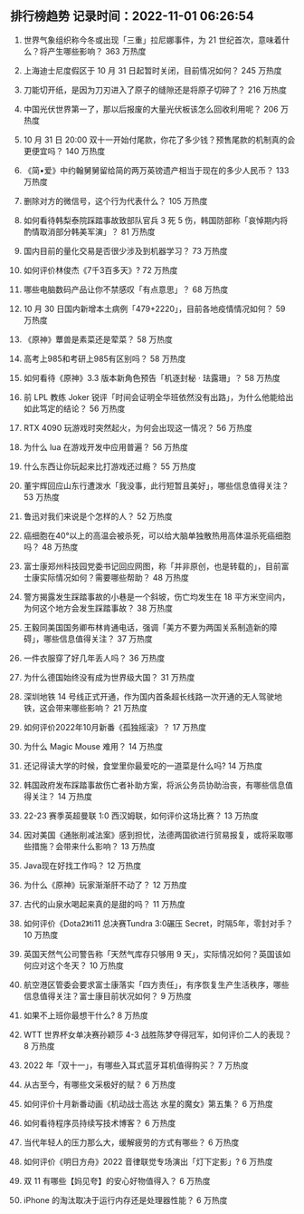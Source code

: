
## 排行榜趋势 记录时间：2022-11-01 06:26:54
  
  1. 世界气象组织称今冬或出现「三重」拉尼娜事件，为 21 世纪首次，意味着什么？将产生哪些影响？ 363 万热度
    
  2. 上海迪士尼度假区于 10 月 31 日起暂时关闭，目前情况如何？ 245 万热度
    
  3. 刀能切开纸，是因为刀刃进入了原子的缝隙还是将原子切碎了？ 216 万热度
    
  4. 中国光伏世界第一了，那以后报废的大量光伏板该怎么回收利用呢？ 206 万热度
    
  5. 10 月 31 日 20:00 双十一开始付尾款，你花了多少钱？预售尾款的机制真的会更便宜吗？ 140 万热度
    
  6. 《简•爱》中约翰舅舅留给简的两万英镑遗产相当于现在的多少人民币？ 133 万热度
    
  7. 删除对方的微信号，这个行为代表什么？ 105 万热度
    
  8. 如何看待韩梨泰院踩踏事故致部队官兵 3 死 5 伤，韩国防部称「哀悼期内将酌情取消部分韩美军演」？ 81 万热度
    
  9. 国内目前的量化交易是否很少涉及到机器学习？ 73 万热度
    
  10. 如何评价林俊杰《7千3百多天》? 72 万热度
    
  11. 哪些电脑数码产品让你不禁感叹「有点意思」？ 68 万热度
    
  12. 10 月 30 日国内新增本土病例「479+2220」，目前各地疫情情况如何？ 59 万热度
    
  13. 《原神》蕈兽是素菜还是荤菜？ 58 万热度
    
  14. 高考上985和考研上985有区别吗？ 58 万热度
    
  15. 如何看待《原神》3.3 版本新角色预告「机逐封秘 · 珐露珊」？ 58 万热度
    
  16. 前 LPL 教练 Joker 锐评「时间会证明全华班依然没有出路」，为什么他能给出如此笃定的结论？ 56 万热度
    
  17. RTX 4090 玩游戏时突然起火，为何会出现这一情况？ 56 万热度
    
  18. 为什么 lua 在游戏开发中应用普遍？ 56 万热度
    
  19. 什么东西让你玩起来比打游戏还过瘾？ 55 万热度
    
  20. 董宇辉回应山东行遭泼水「我没事，此行短暂且美好」，哪些信息值得关注？ 53 万热度
    
  21. 鲁迅对我们来说是个怎样的人？ 52 万热度
    
  22. 癌细胞在40°以上的高温会被杀死，可以给大脑单独散热用高体温杀死癌细胞吗？ 48 万热度
    
  23. 富士康郑州科技园党委书记回应网图，称「并非原创，也是转载的」，目前富士康实际情况如何？需要哪些帮助？ 48 万热度
    
  24. 警方揭露发生踩踏事故的小巷是一个斜坡，伤亡均发生在 18 平方米空间内，为何这个地方会发生踩踏事故？ 38 万热度
    
  25. 王毅同美国国务卿布林肯通电话，强调「美方不要为两国关系制造新的障碍」，哪些信息值得关注？ 37 万热度
    
  26. 一件衣服穿了好几年丢人吗？ 36 万热度
    
  27. 为什么德国始终没有成为世界级大国？ 31 万热度
    
  28. 深圳地铁 14 号线正式开通，作为国内首条超长线路一次开通的无人驾驶地铁，这会带来哪些影响？ 21 万热度
    
  29. 如何评价2022年10月新番《孤独摇滚》？ 17 万热度
    
  30. 为什么 Magic Mouse 难用？ 14 万热度
    
  31. 还记得读大学的时候，食堂里你最爱吃的一道菜是什么吗? 14 万热度
    
  32. 韩国政府发布踩踏事故伤亡者补助方案，将派公务员协助治丧，有哪些信息值得关注？ 14 万热度
    
  33. 22-23 赛季英超曼联 1:0 西汉姆联，如何评价这场比赛？ 13 万热度
    
  34. 因对美国《通胀削减法案》感到担忧，法德两国欲进行贸易报复，或将采取哪些措施？会带来什么影响？ 13 万热度
    
  35. Java现在好找工作吗？ 12 万热度
    
  36. 为什么《原神》玩家渐渐肝不动了？ 12 万热度
    
  37. 古代的山泉水喝起来真的是甜的吗？ 11 万热度
    
  38. 如何评价《Dota2》ti11 总决赛Tundra  3:0碾压 Secret，时隔5年，零封对手？ 10 万热度
    
  39. 英国天然气公司警告称「天然气库存只够用 9 天」，实际情况如何？英国该如何应对这个冬天？ 10 万热度
    
  40. 航空港区管委会要求富士康落实「四方责任」，有序恢复生产生活秩序，哪些信息值得关注？富士康目前状况如何？ 9 万热度
    
  41. 如果不上班你最想干什么? 8 万热度
    
  42. WTT 世界杯女单决赛孙颖莎 4-3 战胜陈梦夺得冠军，如何评价二人的表现？ 8 万热度
    
  43. 2022 年「双十一」，有哪些入耳式蓝牙耳机值得购买？ 7 万热度
    
  44. 从古至今，有哪些文采极好的赋？ 6 万热度
    
  45. 如何评价十月新番动画《机动战士高达 水星的魔女》第五集？ 6 万热度
    
  46. 如何看待程序员持续写技术博客？ 6 万热度
    
  47. 当代年轻人的压力那么大，缓解疲劳的方式有哪些？ 6 万热度
    
  48. 如何评价《明日方舟》2022 音律联觉专场演出「灯下定影」? 6 万热度
    
  49. 双 11 有哪些【妈见夸】的安心好物值得入？ 6 万热度
    
  50. iPhone 的淘汰取决于运行内存还是处理器性能？ 6 万热度
    